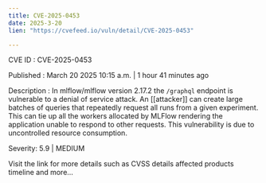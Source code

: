 ```yaml
---
title: CVE-2025-0453
date: 2025-3-20
lien: "https://cvefeed.io/vuln/detail/CVE-2025-0453"

---
```


CVE ID : CVE-2025-0453

Published :  March 20
2025
10:15 a.m. | 1 hour
41 minutes ago

Description : In mlflow/mlflow version 2.17.2
the `/graphql` endpoint is vulnerable to a denial of service attack. An [[attacker]] can create large batches of queries that repeatedly request all runs from a given experiment. This can tie up all the workers allocated by MLFlow
rendering the application unable to respond to other requests. This vulnerability is due to uncontrolled resource consumption.

Severity: 5.9 | MEDIUM

Visit the link for more details
such as CVSS details
affected products
timeline
and more...

